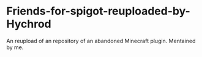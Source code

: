 # Friends-for-spigot-reuploaded-by-Hychrod
An reupload of an repository of an abandoned Minecraft plugin. Mentained by me.

